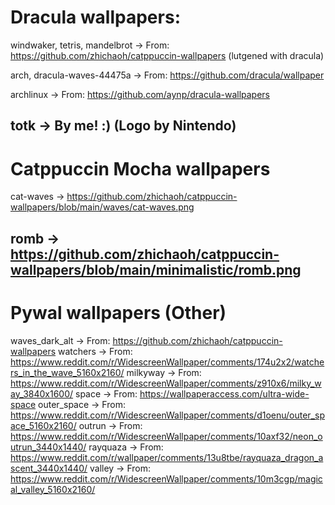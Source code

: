 # Dracula wallpapers:

windwaker, tetris, mandelbrot -> From: https://github.com/zhichaoh/catppuccin-wallpapers (lutgened with dracula)

arch, dracula-waves-44475a -> From: https://github.com/dracula/wallpaper

archlinux -> From: https://github.com/aynp/dracula-wallpapers

totk -> By me! :) (Logo by Nintendo)
---
# Catppuccin Mocha wallpapers

cat-waves -> https://github.com/zhichaoh/catppuccin-wallpapers/blob/main/waves/cat-waves.png 

romb -> https://github.com/zhichaoh/catppuccin-wallpapers/blob/main/minimalistic/romb.png
---
# Pywal wallpapers (Other)

waves_dark_alt -> From: https://github.com/zhichaoh/catppuccin-wallpapers 
watchers -> From: https://www.reddit.com/r/WidescreenWallpaper/comments/174u2x2/watchers_in_the_wave_5160x2160/
milkyway -> From: https://www.reddit.com/r/WidescreenWallpaper/comments/z910x6/milky_way_3840x1600/
space -> From: https://wallpaperaccess.com/ultra-wide-space
outer_space -> From: https://www.reddit.com/r/WidescreenWallpaper/comments/d1oenu/outer_space_5160x2160/
outrun -> From: https://www.reddit.com/r/WidescreenWallpaper/comments/10axf32/neon_outrun_3440x1440/
rayquaza -> From: https://www.reddit.com/r/wallpaper/comments/13u8tbe/rayquaza_dragon_ascent_3440x1440/
valley -> From: https://www.reddit.com/r/WidescreenWallpaper/comments/10m3cgp/magical_valley_5160x2160/
